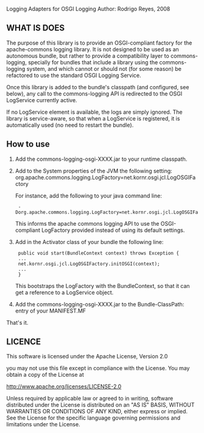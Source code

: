 Logging Adapters for OSGI Logging
Author: Rodrigo Reyes, 2008

WHAT IS DOES
------------

The purpose of this library is to provide an OSGI-compliant factory
for the apache-commons logging library. It is not designed to be used
as an autonomous bundle, but rather to provide a compatibility layer
to commons-logging, specially for bundles that include a library using
the commons-logging system, and which cannot or should not (for some
reason) be refactored to use the standard OSGI Logging Service.

Once this library is added to the bundle's classpath (and configured,
see below), any call to the commons-logging API is redirected to the
OSGI LogService currently active.

If no LogService element is available, the logs are simply
ignored. The library is service-aware, so that when a LogService is
registered, it is automatically used (no need to restart the bundle).


How to use
----------

1. Add the commons-logging-osgi-XXXX.jar to your runtime classpath.

2. Add to the System properties of the JVM the following setting:
   org.apache.commons.logging.LogFactory=net.kornr.osgi.jcl.LogOSGIFactory

   For instance, add the following to your java command line:
   
        -Dorg.apache.commons.logging.LogFactory=net.kornr.osgi.jcl.LogOSGIFactory

   This informs the apache commons logging API to use the
   OSGI-compliant LogFactory provided instead of using its default
   settings.

3. Add in the Activator class of your bundle the following line:

        public void start(BundleContext context) throws Exception {
        ...
        net.kornr.osgi.jcl.LogOSGIFactory.initOSGI(context);
        ...
        }
	
   This bootstraps the LogFactory with the BundleContext, so that it can
   get a reference to a LogService object.

4. Add the commons-logging-osgi-XXXX.jar to the Bundle-ClassPath:
   entry of your MANIFEST.MF

That's it.

LICENCE
-------

 This software is licensed under the Apache License, Version 2.0

 you may not use this file except in compliance with the License. 
 You may obtain a copy of the License at 
 
 http://www.apache.org/licenses/LICENSE-2.0 
 
 Unless required by applicable law or agreed to in writing, software 
 distributed under the License is distributed on an "AS IS" BASIS, WITHOUT
 WARRANTIES OR CONDITIONS OF ANY KIND, either express or implied. See the 
 License for the specific language governing permissions and limitations 
 under the License. 
